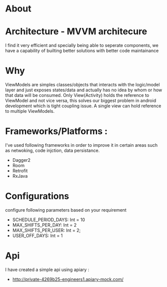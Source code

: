 # About 

# Architecture - MVVM architecure
I find it very efficient and specially being able to seperate components, we have a capability of builting better solutions with better code maintainance

# Why 
ViewModels are simples classes/objects that interacts with the logic/model layer and just exposes states/data and actually has no idea by whom or how that data will be consumed. Only View(Activity) holds the reference to ViewModel and not vice versa, this solves our biggest problem in android development which is tight coupling issue. A single view can hold reference to multiple ViewModels.

# Frameworks/Platforms :
I've used following frameworks in order to improve it in certain areas such as netwoking, code injction, data persistance.

- Dagger2 
- Room
- Retrofit
- RxJava

# Configurations
configure following parameters based on your requirement
  - SCHEDULE_PERIOD_DAYS: Int = 10
  - MAX_SHIFTS_PER_DAY: Int = 2
  - MAX_SHIFTS_PER_USER: Int = 2;
  - USER_OFF_DAYS: Int = 1


# Api
I have created a simple api using apiary :
- http://private-4269b25-engineers1.apiary-mock.com/
